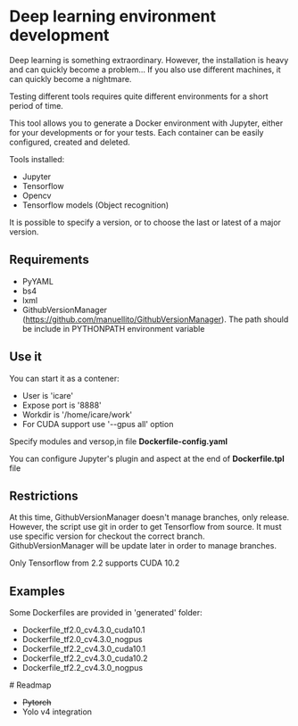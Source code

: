 # Deep learning environment development

Deep learning is something extraordinary.
However, the installation is heavy and can quickly become a problem... If you also use different machines, it can quickly become a nightmare.

Testing different tools requires quite different environments for a short period of time.

This tool allows you to generate a Docker environment with Jupyter, either for your developments or for your tests.
Each container can be easily configured, created and deleted.

Tools installed:
 - Jupyter
 - Tensorflow
 - Opencv
 - Tensorflow models (Object recognition)

It is possible to specify a version, or to choose the last or latest of a major version.

## Requirements

  - PyYAML
  - bs4
  - lxml
  - GithubVersionManager (https://github.com/manuellito/GithubVersionManager). The path should be include in PYTHONPATH environment variable

## Use it
You can start it as a contener:
  - User is 'icare'
  - Expose port is '8888'
  - Workdir is '/home/icare/work'
  - For CUDA support use '--gpus all' option

Specify modules and versop,in file __Dockerfile-config.yaml__

You can configure Jupyter's plugin and aspect at the end of __Dockerfile.tpl__ file

## Restrictions

At this time, GithubVersionManager doesn't manage branches, only release. However, the script use git in order to get Tensorflow from source.
It must use specific version for checkout the correct branch. 
GithubVersionManager will be update later in order to manage branches.

Only Tensorflow from 2.2 supports CUDA 10.2


## Examples

Some Dockerfiles are provided in 'generated' folder:
  - Dockerfile_tf2.0_cv4.3.0_cuda10.1
  - Dockerfile_tf2.0_cv4.3.0_nogpus
  - Dockerfile_tf2.2_cv4.3.0_cuda10.1
  - Dockerfile_tf2.2_cv4.3.0_cuda10.2
  - Dockerfile_tf2.2_cv4.3.0_nogpus

# Readmap

- ~~Pytorch~~
- Yolo v4 integration